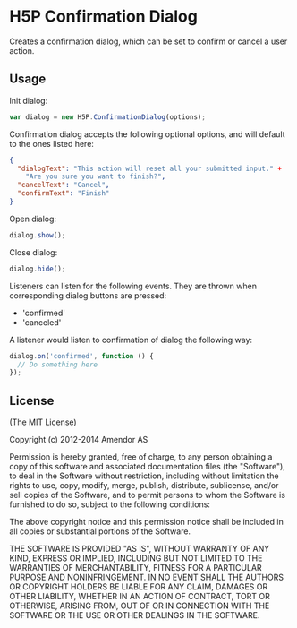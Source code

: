 H5P Confirmation Dialog
=======================

Creates a confirmation dialog, which can be set to confirm or cancel
a user action.

## Usage

Init dialog:
```javascript
var dialog = new H5P.ConfirmationDialog(options);
```

Confirmation dialog accepts the following optional options, and will
default to the ones listed here:

```json
{
  "dialogText": "This action will reset all your submitted input." + 
    "Are you sure you want to finish?",
  "cancelText": "Cancel",
  "confirmText": "Finish"
}
```

Open dialog: 
```javascript
dialog.show();
```

Close dialog:
```javascript
dialog.hide();
```

Listeners can listen for the following events. They are thrown when
corresponding dialog buttons are pressed:
* 'confirmed'
* 'canceled'

A listener would listen to confirmation of dialog the following way:
```javascript
dialog.on('confirmed', function () {
  // Do something here
});
```

## License

(The MIT License)

Copyright (c) 2012-2014 Amendor AS
 
Permission is hereby granted, free of charge, to any person obtaining a copy of this software and associated documentation files (the "Software"), to deal in the Software without restriction, including without limitation the rights to use, copy, modify, merge, publish, distribute, sublicense, and/or sell copies of the Software, and to permit persons to whom the Software is furnished to do so, subject to the following conditions:
 
The above copyright notice and this permission notice shall be included in all copies or substantial portions of the Software.
 
THE SOFTWARE IS PROVIDED "AS IS", WITHOUT WARRANTY OF ANY KIND, EXPRESS OR IMPLIED, INCLUDING BUT NOT LIMITED TO THE WARRANTIES OF MERCHANTABILITY, FITNESS FOR A PARTICULAR PURPOSE AND NONINFRINGEMENT. IN NO EVENT SHALL THE AUTHORS OR COPYRIGHT HOLDERS BE LIABLE FOR ANY CLAIM, DAMAGES OR OTHER LIABILITY, WHETHER IN AN ACTION OF CONTRACT, TORT OR OTHERWISE, ARISING FROM, OUT OF OR IN CONNECTION WITH THE SOFTWARE OR THE USE OR OTHER DEALINGS IN THE SOFTWARE.
